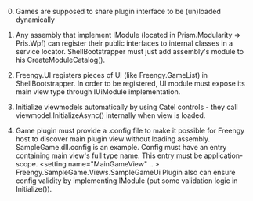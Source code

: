 0. Games are supposed to share plugin interface to be (un)loaded dynamically

1. Any assembly that implement IModule (located in Prism.Modularity => Pris.Wpf) can register their public interfaces to internal 
   classes in a service locator. ShellBootstrapper must just add assembly's module to his CreateModuleCatalog().

2. Freengy.UI registers pieces of UI (like Freengy.GameList) in ShellBootstrapper. In order to be registered, UI module must expose 
   its main view type through IUiModule implementation.

3. Initialize viewmodels automatically by using Catel controls - they call viewmodel.InitializeAsync() internally when view is loaded.

4. Game plugin must provide a <Plugin Name>.config file to make it possible for Freengy host to discover main plugin view without loading
   assembly. SampleGame.dll.config is an example. Config must have an entry containing main view's full type name. This entry must be
   application-scope.
   <setting name="MainGameView" .. >
       <value>Freengy.SampleGame.Views.SampleGameUi</value>
   </setting>
   Plugin also can ensure config validity by implementing IModule (put some validation logic in Initialize()).